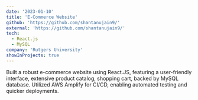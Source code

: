 ```yaml
---
date: '2023-01-10'
title: 'E-Commerce Website'
github: 'https://github.com/shantanujain9/'
external: 'https://github.com/shantanujain9/'
tech:
  - React.js
  - MySQL
company: 'Rutgers University'
showInProjects: true
---
```


Built a robust e-commerce website using React.JS, featuring a user-friendly interface, extensive product catalog,
shopping cart, backed by MySQL database. Utilized AWS Amplify for CI/CD, enabling automated testing and quicker deployments.
